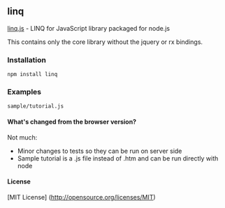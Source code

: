 ## linq
[linq.js](http://linqjs.codeplex.com/) - LINQ for JavaScript library packaged for node.js

This contains only the core library without the jquery or rx bindings.

### Installation

    npm install linq

### Examples

    sample/tutorial.js

#### What's changed from the browser version?

Not much:

* Minor changes to tests so they can be run on server side
* Sample tutorial is a .js file instead of .htm and can be run directly with node

#### License

[MIT License] (http://opensource.org/licenses/MIT)
